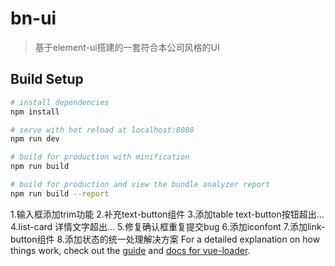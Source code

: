 # bn-ui

> 基于element-ui搭建的一套符合本公司风格的UI

## Build Setup

``` bash
# install dependencies
npm install

# serve with hot reload at localhost:8080
npm run dev

# build for production with minification
npm run build

# build for production and view the bundle analyzer report
npm run build --report
```

1.输入框添加trim功能
2.补充text-button组件
3.添加table text-button按钮超出...
4.list-card 详情文字超出...
5.修复确认框重复提交bug
6.添加iconfont
7.添加link-button组件
8.添加状态的统一处理解决方案
For a detailed explanation on how things work, check out the [guide](http://vuejs-templates.github.io/webpack/) and [docs for vue-loader](http://vuejs.github.io/vue-loader).
